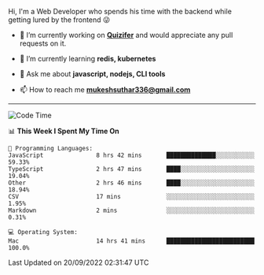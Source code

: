 Hi, I'm a Web Developer who spends his time with the backend while getting lured by the frontend 😜

- 🔭 I’m currently working on **[Quizifer](https://github.com/SutharMukesh/Quizifer/)** and would appreciate any pull requests on it.

- 🌱 I’m currently learning **redis, kubernetes**

- 💬 Ask me about **javascript, nodejs, CLI tools**

- 📫 How to reach me **mukeshsuthar336@gmail.com**

---
<!--START_SECTION:waka-->
![Code Time](http://img.shields.io/badge/Code%20Time-1%2C778%20hrs%2013%20mins-blue)

📊 **This Week I Spent My Time On** 

```text
💬 Programming Languages: 
JavaScript               8 hrs 42 mins       ██████████████░░░░░░░░░░░   59.33% 
TypeScript               2 hrs 47 mins       ████░░░░░░░░░░░░░░░░░░░░░   19.04% 
Other                    2 hrs 46 mins       ████░░░░░░░░░░░░░░░░░░░░░   18.94% 
CSV                      17 mins             ░░░░░░░░░░░░░░░░░░░░░░░░░   1.95% 
Markdown                 2 mins              ░░░░░░░░░░░░░░░░░░░░░░░░░   0.31%

💻 Operating System: 
Mac                      14 hrs 41 mins      █████████████████████████   100.0%

```


 Last Updated on 20/09/2022 02:31:47 UTC
<!--END_SECTION:waka-->
